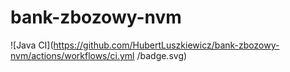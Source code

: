 # bank-zbozowy-nvm
![Java CI](https://github.com/HubertLuszkiewicz/bank-zbozowy-nvm/actions/workflows/ci.yml
/badge.svg)
